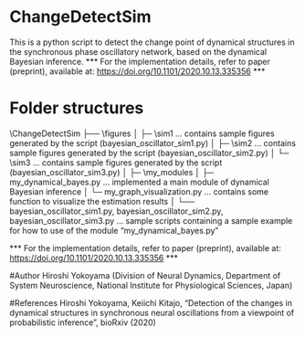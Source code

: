 # ChangeDetectSim
This is a python script to detect the change point of dynamical structures in the synchronous phase oscillatory network, based on the dynamical Bayesian inference. 
*** For the implementation details, refer to paper (preprint), available at: https://doi.org/10.1101/2020.10.13.335356 ***

# Folder structures

\ChangeDetectSim 
 ├── \figures 
 │     ├─ \sim1 … contains sample figures generated by the script (bayesian_oscillator_sim1.py)
 │     ├─ \sim2 … contains sample figures generated by the script (bayesian_oscillator_sim2.py)
 │     └─ \sim3 … contains sample figures generated by the script (bayesian_oscillator_sim3.py)
 │
 ├─ \my_modules
 │     ├─ my_dynamical_bayes.py … implemented a main module of dynamical Bayesian inference
 │     └─ my_graph_visualization.py … contains some function to visualize the estimation results
 │
 └── bayesian_oscillator_sim1.py, bayesian_oscillator_sim2.py, bayesian_oscillator_sim3.py
      … sample scripts containing a sample example for how to use of the module “my_dynamical_bayes.py” 
      
 *** For the implementation details, refer to paper (preprint), available at: https://doi.org/10.1101/2020.10.13.335356 *** 

#Author
 Hiroshi Yokoyama
 (Division of Neural Dynamics, Department of System Neuroscience, National Institute for Physiological Sciences, Japan)

#References
 Hiroshi Yokoyama, Keiichi Kitajo, “Detection of the changes in dynamical structures in synchronous neural oscillations from a viewpoint of probabilistic inference”, bioRxiv (2020)
